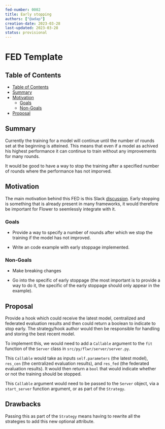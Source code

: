 ```yaml
---
fed-number: 0002
title: Early stopping
authors: ["@adap"]
creation-date: 2023-03-28
last-updated: 2023-03-28
status: provisional
---
```


# FED Template

## Table of Contents

- [Table of Contents](#table-of-contents)
- [Summary](#summary)
- [Motivation](#motivation)
  - [Goals](#goals)
  - [Non-Goals](#non-goals)
- [Proposal](#proposal)
<!-- - [Drawbacks](#drawbacks)
- [Alternatives Considered](#alternatives-considered)
- [Appendix](#appendix) -->

## Summary

Currently the training for a model will continue until the number of rounds set at the beginning is atteined.
This means that even if a model as achived his highest performance it can continue to train without any improvements for many rounds. 

It would be good to have a way to stop the training after a specified number of rounds where the performance has not imporved.

## Motivation

The main motivation behind this FED is this Slack [discussion](https://friendly-flower.slack.com/archives/C01RM6LMKQA/p1678706923101609). Early stopping is something that is already present in many frameworks, it would therefore be important for Flower to seemlessly integrate with it.

### Goals

* Provide a way to specify a number of rounds after which we stop the training if the model has not improved.

* Write an code example with early stoppage implemented. 

### Non-Goals

* Make breaking changes

* Go into the specific of early stoppage (the most important is to provide a way to do it, the specific of the early stoppage should only appear in the example).

## Proposal

Provide a hook which could receive the latest model, centralized and federated evaluation results and then could return a boolean to indicate to stop early. The strategy/hook author would then be responsible for handling and storing the best recent model.

To implement this, we would need to add a `Callable` argument to the `fit` function of the `Server` class in `src/py/flwr/server/server.py`. 

This `Callable` would take as inputs `self.parameters` (the latest model), `res_cen` (the centralized evaluation results), and `res_fed` (the federated evaluation results). It would then return a `bool` that would indicate whether or not the training should be stopped.

This `Callable` argument would need to be passed to the `Server` object, via a `start_server` function argument, or as part of the `Strategy`.

## Drawbacks

Passing this as part of the `Strategy` means having to rewrite all the strategies to add this new optional attribute.

<!-- ## Alternatives Considered

### [Alternative 1]

[TODO]

### [Alternative 2]

[TODO]

## Appendix -->
